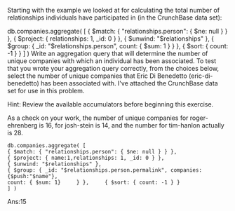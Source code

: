 
Starting with the example we looked at for calculating the total number of relationships individuals have participated in (in the CrunchBase data set):

db.companies.aggregate( [
    { $match: { "relationships.person": { $ne: null } } },
    { $project: { relationships: 1, _id: 0 } },
    { $unwind: "$relationships" },
    { $group: {
        _id: "$relationships.person",
        count: { $sum: 1 }
    } },
    { $sort: { count: -1 } }
] )
Write an aggregation query that will determine the number of unique companies with which an individual has been associated. To test that you wrote your aggregation query correctly, from the choices below, select the number of unique companies that Eric Di Benedetto (eric-di-benedetto) has been associated with. I've attached the CrunchBase data set for use in this problem.

Hint: Review the available accumulators before beginning this exercise.

As a check on your work, the number of unique companies for roger-ehrenberg is 16, for josh-stein is 14, and the number for tim-hanlon actually is 28.

```
db.companies.aggregate( [     
{ $match: { "relationships.person": { $ne: null } } },
{ $project: { name:1,relationships: 1, _id: 0 } }, 
{ $unwind: "$relationships" }, 
{ $group: { _id: "$relationships.person.permalink", companies:{$push:"$name"},
count: { $sum: 1}     } },     { $sort: { count: -1 } } 
] )
```
Ans:15
